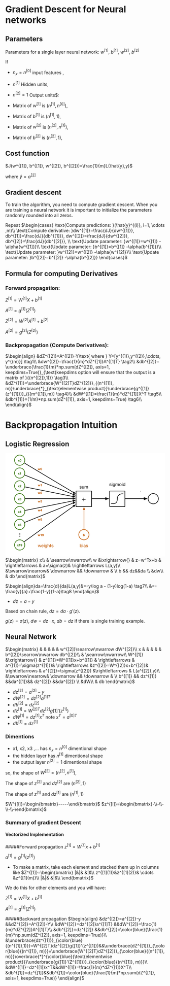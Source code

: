 # Gradient Descent for Neural networks

## Parameters
Parameters for a single layer neural network: $w^{[1]}$, $b^{[1]}$,  $w^{[2]}$, $b^{[2]}$

If
* $n_x=n^{[0]}$ input features ,
* $n^{[1]}$ Hidden units,
* $n^{[2]}=1$ Output units$:

* Matrix of $w^{[1]}$ is $(n^{[1]}, n^{[0]})$,
* Matrix of $b^{[1]}$ is $(n^{[1]}, 1)$,
* Matrix of $w^{[2]}$ is $(n^{[2]}, n^{[1]})$,
* Matrix of $b^{[2]}$ is $(n^{[2]}, 1)$,

## Cost function
$J(w^{[1]}, b^{[1]},  w^{[2]}, b^{[2]})=\frac{1}{m}L(\hat{y},y)$

where $\hat{y}=a^{[2]}$

## Gradient descent
 To train the algorithm, you need to compute gradient descent. When you are training a neural network it is important to initialize the parameters randomly rounded into all zeros.


Repeat
$\begin{cases}
\text{Compute predictions: }(\hat{y}^{(i)}, i=1, \cdots ,m)\\
\text{Compute derivative: }dw^{[1]}=\frac{dJ}{dw^{[1]}}, db^{[1]}=\frac{dJ}{db^{[1]}}, dw^{[2]}=\frac{dJ}{dw^{[2]}}, db^{[2]}=\frac{dJ}{db^{[2]}}, \\
\text{Update parameter: }w^{[1]}=w^{[1]} -\alpha{w^{[1]}}\\
\text{Update parameter: }b^{[1]}=b^{[1]} -\alpha{b^{[1]}}\\
\text{Update parameter: }w^{[2]}=w^{[2]} -\alpha{w^{[2]}}\\
\text{Update parameter: }b^{[2]}=b^{[2]} -\alpha{b^{[2]}}
\end{cases}$

## Formula for computing Derivatives

### Forward propagation:

$Z^{[1]}=W^{[1]}X+b^{[1]}$

$A^{[1]}=g^{[1]}(Z^{[1]})$

$Z^{[2]}=W^{[2]}A^{[1]}+b^{[2]}$

$A^{[2]}=g^{[2]}(Z^{[2]})$

### Backpropagation (Compute Derivatives):
$\begin{align}
&dZ^{[2]}=A^{[2]}-Y\text{ where } Y=[y^{(1)},y^{(2)},\cdots, y^{(m)}] \tag1\\
&dw^{[2]}=\frac{1}{m}*dZ^{[1]}A^{[1]T} \tag2\\
&db^{[2]}= \underbrace{\frac{1}{m}*np.sum(dZ^{[2]}, axis=1, keepdims=True)}_{\text{keepdims option will ensure that the output is a matrix of }{(n^{[2]},1)}} \tag3\\
&dZ^{[1]}=\underbrace{W^{[2]T}dZ^{[2]}}_{(n^{[1]}, m)}\underbrace{*}_{\text{elementwise product}}\underbrace{g^{[1]}(z^{[1]})}_{({m^{[1]},m}) \tag4}\\
&dW^{[1]}=\frac{1}{m}*dZ^{[1]}X^T \tag5\\
&db^{[1]}=(1/m)*np.sum(dZ^{[1]}, axis=1, keepdims=True) \tag6\\
\end{align}$

# Backpropagation Intuition
## Logistic Regression
![](images/017-gradient-descent-for-neural-networks-04fa9f40.png)
$\begin{matrix}
x\\
& \searrow\nwarrow\\
w &\xrightarrow{} & z=w^Tx+b & \rightleftarrows  & a=\sigma(z)& \rightleftarrows  L(a,y)\\
&\swarrow\nearrow& \downarrow && \downarrow & \\
b  && dz&&da \\
&dw\\
& db
\end{matrix}$

$\begin{align}da=\frac{d}{da}L(a,y)&=-y\log a - (1-y)log(1-a) \tag7\\
&=-\frac{y}{a}+\frac{1-y}{1-a}\tag8
\end{align}$
* $dz=a-y$

Based on chain rule,
$dz=da\cdot g'(z)$.

$g(z)=\sigma(z)$, $dw=dz\cdot x$, $db=dz$ if there is single training example.

## Neural Network

$\begin{matrix}
 & & &  & & w^{[2]}\searrow\nwarrow dW^{[2]}\\
x & & &  & & b^{[2]}\searrow\nwarrow db^{[2]}\\
& \searrow\nwarrow\\
W^{[1]} &\xrightarrow{} & z^{[1]}=W^{[1]}x+b^{[1]} & \rightleftarrows  & a^{[1]}=\sigma(z^{[1]})& \rightleftarrows &z^{[2]}=W^{[2]}x+b^{[2]}& \rightleftarrows & a^{[2]}=\sigma(z^{[2]}) &\rightleftarrows & L(a^{[2]},y)\\
&\swarrow\nearrow& \downarrow && \downarrow & \\
b^{[1]}  && dz^{[1]} &&da^{[1]}&& dz^{[2]} &&da^{[2]} \\
&dW\\
& db
\end{matrix}$

* $dz^{[2]}=a^{[2]}-y$
* $dW^{[2]}=dz^{[2]}a^{[1]T}$
* $db^{[2]}=dz^{[2]}$
* $dz^{[1]}=W^{[2]T}dz^{[2]}g{[1]}'(z^{[1]})$
* $dW^{[1]}=dz^{[1]}x^T$ note $x^T=a^{[0]T}$
* $db^{[1]}=dz^{[1]}$

### Dimentions
* x1, x2, x3 ,... has $n_x=n^{[0]}$ dimentional shape
* the hidden layer has $n^{[1]}$ dimentional shape
* the output layer $n^{[2]}=1$ dimentional shape

so, the shape of $W^{[2]}=(n^{[2]},n^{[1]})$,

The shape of $z^{[2]}$ and $dz^{[2]}$ are $(n^{[2]},1)$

The shape of $z^{[1]}$ and $dz^{[1]}$ are $(n^{[1]},1)$

$W^{[i]}=\begin{bmatrix}-----\end{bmatrix}$
$z^{[i]}=\begin{bmatrix}-\\-\\-\\-\\-\end{bmatrix}$

### Summary of gradient Descent



#### Vectorized Implementation

#####Forward propagation
$z^{[1]}=W^{[1]}x + b^{[1]}$

$a^{[1]}=g^{[1]}(z^{[1]})$

* To make a matrix, take each element and stacked them up in columns like
$Z^{[1]}=\begin{bmatrix}
|&|& &|&\\
z^{[1](1)}&z^{[1](2)}& \cdots &z^{[1](m)}\\
|&|& &|&\\
\end{bmatrix}$

We do this for other elements and you will have:

$Z^{[1]}=W^{[1]}X + b^{[1]}$

$A^{[1]}=g^{[1]}(Z^{[1]})$

#####Backward propagation
$\begin{align}
 &dz^{[2]}=a^{[2]}-y        &&dZ^{[2]}=A^{[2]}-Y\\
 &dW^{[2]}=dz^{[2]}a^{[1]T} &&dW^{[2]}=\frac{1}{m}*dZ^{[2]}A^{[1]T}\\
 &db^{[2]}=dz^{[2]}         &&db^{[2]}=\color{blue}{\frac{1}{m}*np.sum(dZ^{[2]}, axis=1, keepdims=True)}\\
 &\underbrace{dz^{[1]}}_{\color{blue}{(n^{[1]},1)}}=W^{[2]T}dz^{[2]}g{[1]}'(z^{[1]})&&\underbrace{dZ^{[1]}}_{\color{blue}{(n^{[1]}, m)}}=\underbrace{W^{[2]T}dZ^{[2]}}_{\color{blue}{(n^{[1]}, m)}}\overbrace{*}^{\color{blue}{\text{elementwise product}}}\underbrace{g{[1]}'(Z^{[1]})}_{\color{blue}{(n^{[1]}, m)}}\\
  &dW^{[1]}=dz^{[1]}x^T&&dW^{[1]}=\frac{1}{m}*dZ^{[1]}X^T\\
 &db^{[1]}=dz^{[1]}&&db^{[1]}=\color{blue}{\frac{1}{m}*np.sum(dZ^{[1]}, axis=1, keepdims=True)}
\end{align}$
